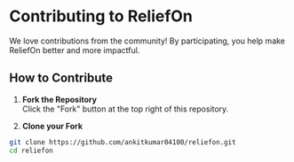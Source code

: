 # Contributing to ReliefOn

We love contributions from the community! By participating, you help make ReliefOn better and more impactful.

## How to Contribute

1. **Fork the Repository**  
   Click the "Fork" button at the top right of this repository.

2. **Clone your Fork**
```bash
git clone https://github.com/ankitkumar04100/reliefon.git
cd reliefon
